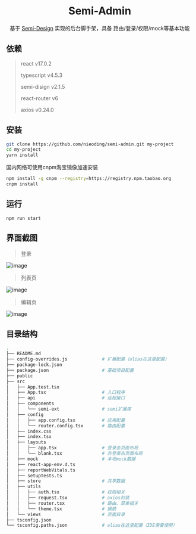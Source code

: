 <h1 align="center">Semi-Admin</h1>
<div align="center">基于 <a href="https://semi.design/zh-CN/">Semi-Design</a> 实现的后台脚手架，具备 路由/登录/权限/mock等基本功能</div>

## 依赖

> react v17.0.2
> 
> typescript v4.5.3
> 
> semi-disign v2.1.5
> 
> react-router  v6
> 
> axios v0.24.0

## 安装

```bash
git clone https://github.com/nieoding/semi-admin.git my-project
cd my-project
yarn install
```
国内网络可使用cnpm淘宝镜像加速安装
```bash
npm install -g cnpm --registry=https://registry.npm.taobao.org
cnpm install
```

## 运行
```
npm run start
```

## 界面截图

> 登录

![image](https://gitee.com/django-extend/photowall/raw/master/semi/semi-login.png)

> 列表页

![image](https://gitee.com/django-extend/photowall/raw/master/semi/semi-index.png)

> 编辑页

![image](https://gitee.com/django-extend/photowall/raw/master/semi/semi-edit.png)

## 目录结构

```bash
.
├── README.md
├── config-overrides.js             # 扩展配置（alias在这里配置）
├── package-lock.json               
├── package.json                    # 基础项目配置
├── public
├── src
│   ├── App.test.tsx
│   ├── App.tsx                     # 入口程序
│   ├── api                         # 远程接口
│   ├── components
│   │   └── semi-ext                # semi扩展库
│   ├── config
│   │   ├── app.config.tsx          # 应用配置
│   │   └── router.config.tsx       # 路由配置
│   ├── index.css
│   ├── index.tsx
│   ├── layouts
│   │   ├── app.tsx                 # 登录态页面布局
│   │   └── blank.tsx               # 非登录态页面布局
│   ├── mock                        # 本地mock数据
│   ├── react-app-env.d.ts
│   ├── reportWebVitals.ts
│   ├── setupTests.ts
│   ├── store                       # 共享数据
│   ├── utils
│   │   ├── auth.tsx                # 权限相关
│   │   ├── request.tsx             # axios封装
│   │   ├── router.tsx              # 路由、菜单相关
│   │   └── theme.tsx               # 换肤
│   └── views                       # 页面目录
├── tsconfig.json
└── tsconfig.paths.json             # alias在这里配置（IDE需要使用）
```